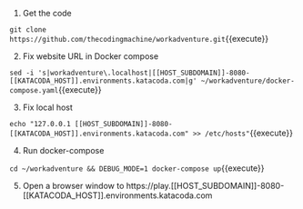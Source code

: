 1. Get the code

`git clone https://github.com/thecodingmachine/workadventure.git`{{execute}}

2. Fix website URL in Docker compose

`sed -i 's|workadventure\.localhost|[[HOST_SUBDOMAIN]]-8080-[[KATACODA_HOST]].environments.katacoda.com|g' ~/workadventure/docker-compose.yaml`{{execute}}

3. Fix local host

`echo "127.0.0.1 [[HOST_SUBDOMAIN]]-8080-[[KATACODA_HOST]].environments.katacoda.com" >> /etc/hosts"`{{execute}}

4. Run docker-compose

`cd ~/workadventure && DEBUG_MODE=1 docker-compose up`{{execute}}

5. Open a browser window to https://play.[[HOST_SUBDOMAIN]]-8080-[[KATACODA_HOST]].environments.katacoda.com

